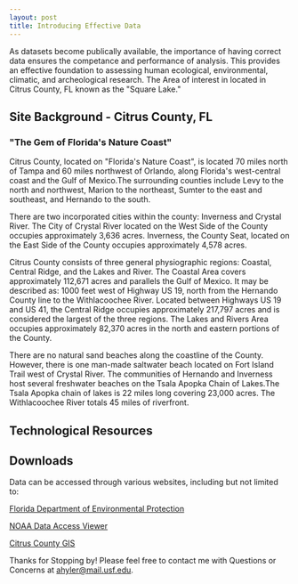 ```yaml
---
layout: post
title: Introducing Effective Data
---
```

As datasets become publically available, the importance of having correct data ensures the competance and performance of analysis. This provides an effective foundation to assessing human ecological, environmental, climatic, and archeological research. The Area of interest in located in Citrus County, FL known as the "Square Lake."

## Site Background - Citrus County, FL
### "The Gem of Florida's Nature Coast"

Citrus County, located on "Florida's Nature Coast", is located 70 miles north of Tampa and 60 miles northwest of Orlando, along Florida's west-central coast and the Gulf of Mexico.The surrounding counties include Levy to the north and northwest, Marion to the northeast, Sumter to the east and southeast, and Hernando to the south. 

There are two incorporated cities within the county: Inverness and Crystal River. The City of Crystal River located on the West Side of the County occupies approximately 3,636 acres. Inverness, the County Seat, located on the East Side of the County occupies approximately 4,578 acres.

Citrus County consists of three general physiographic regions: Coastal, Central Ridge, and the Lakes and River. The Coastal Area covers approximately 112,671 acres and parallels the Gulf of Mexico. It may be described as: 1000 feet west of Highway US 19, north from the Hernando County line to the Withlacoochee River. Located between Highways US 19 and US 41, the Central Ridge occupies approximately 217,797 acres and is considered the largest of the three regions. The Lakes and Rivers Area occupies approximately 82,370 acres in the north and eastern portions of the County.

There are no natural sand beaches along the coastline of the County. However, there is one man-made saltwater beach located on Fort Island Trail west of Crystal River. The communities of Hernando and Inverness host several freshwater beaches on the Tsala Apopka Chain of Lakes.The Tsala Apopka chain of lakes is 22 miles long covering 23,000 acres. The Withlacoochee River totals 45 miles of riverfront.


## Technological Resources


## Downloads

Data can be accessed through various websites, including but not limited to:

<a href="http://www.dep.state.fl.us/geology/resources/research_resources.htm">Florida Department of Environmental Protection</a>

<a href="https://coast.noaa.gov/dataviewer/#/">NOAA Data Access Viewer</a>

<a href="http://gis.citrusbocc.com/">Citrus County GIS</a>

Thanks for Stopping by! Please feel free to contact me with Questions or Concerns at ahyler@mail.usf.edu.
